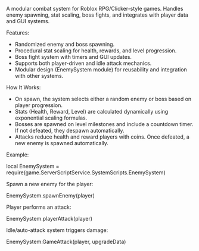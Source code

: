 A modular combat system for Roblox RPG/Clicker-style games. Handles enemy spawning, stat scaling, 
boss fights, and integrates with player data and GUI systems.

Features:

- Randomized enemy and boss spawning.
- Procedural stat scaling for health, rewards, and level progression.
- Boss fight system with timers and GUI updates.
- Supports both player-driven and idle attack mechanics.
- Modular design (EnemySystem module) for reusability and integration with other systems.

How It Works:

- On spawn, the system selects either a random enemy or boss based on player progression.
- Stats (Health, Reward, Level) are calculated dynamically using exponential scaling formulas.
- Bosses are spawned on level milestones and include a countdown timer. If not defeated, they despawn automatically.
- Attacks reduce health and reward players with coins. Once defeated, a new enemy is spawned automatically.

Example:

local EnemySystem = require(game.ServerScriptService.SystemScripts.EnemySystem)

Spawn a new enemy for the player:

EnemySystem.spawnEnemy(player)

Player performs an attack:

EnemySystem.playerAttack(player)

Idle/auto-attack system triggers damage:

EnemySystem.GameAttack(player, upgradeData)
